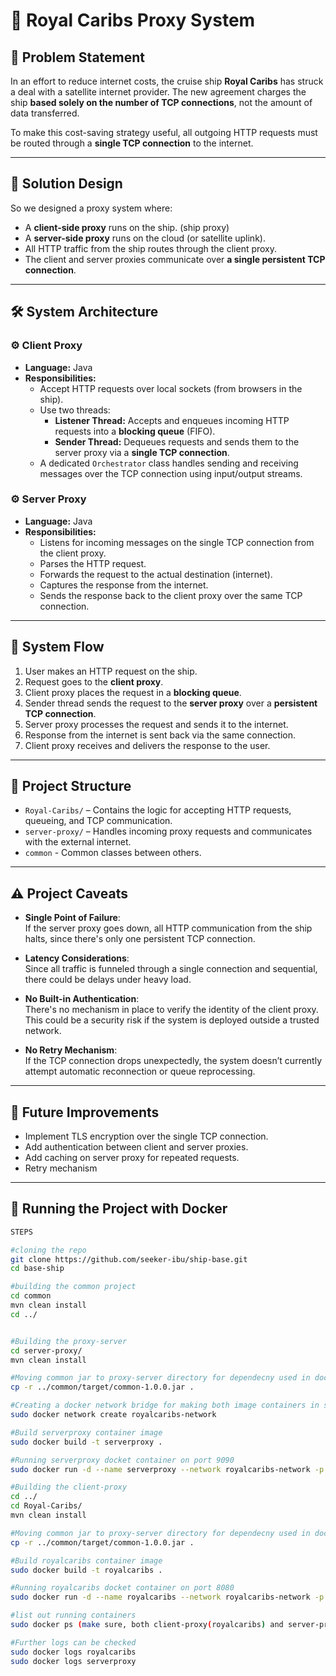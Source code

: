 # 🚢 Royal Caribs Proxy System

## 📌 Problem Statement

In an effort to reduce internet costs, the cruise ship **Royal Caribs** has struck a deal with a satellite internet provider. The new agreement charges the ship **based solely on the number of TCP connections**, not the amount of data transferred.

To make this cost-saving strategy useful, all outgoing HTTP requests must be routed through a **single TCP connection** to the internet.

---

## 🧠 Solution Design

So we designed a proxy system where:

- A **client-side proxy** runs on the ship. (ship proxy)
- A **server-side proxy** runs on the cloud (or satellite uplink).
- All HTTP traffic from the ship routes through the client proxy.
- The client and server proxies communicate over **a single persistent TCP connection**.

---

## 🛠️ System Architecture

### ⚙️ Client Proxy

- **Language:** Java  
- **Responsibilities:**
  - Accept HTTP requests over local sockets (from browsers in the ship).
  - Use two threads:
    - **Listener Thread:** Accepts and enqueues incoming HTTP requests into a **blocking queue** (FIFO).
    - **Sender Thread:** Dequeues requests and sends them to the server proxy via a **single TCP connection**.
  - A dedicated `Orchestrator` class handles sending and receiving messages over the TCP connection using input/output streams.

### ⚙️ Server Proxy

- **Language:** Java  
- **Responsibilities:**
  - Listens for incoming messages on the single TCP connection from the client proxy.
  - Parses the HTTP request.
  - Forwards the request to the actual destination (internet).
  - Captures the response from the internet.
  - Sends the response back to the client proxy over the same TCP connection.

---

## 🔄 System Flow

1. User makes an HTTP request on the ship.
2. Request goes to the **client proxy**.
3. Client proxy places the request in a **blocking queue**.
4. Sender thread sends the request to the **server proxy** over a **persistent TCP connection**.
5. Server proxy processes the request and sends it to the internet.
6. Response from the internet is sent back via the same connection.
7. Client proxy receives and delivers the response to the user.

---

## 📁 Project Structure

- `Royal-Caribs/` – Contains the logic for accepting HTTP requests, queueing, and TCP communication.
- `server-proxy/` – Handles incoming proxy requests and communicates with the external internet.
- `common` - Common classes between others.

---

## ⚠️ Project Caveats

- **Single Point of Failure**:  
  If the server proxy goes down, all HTTP communication from the ship halts, since there's only one persistent TCP connection.
- **Latency Considerations**:  
  Since all traffic is funneled through a single connection and sequential, there could be delays under heavy load.

- **No Built-in Authentication**:  
  There's no mechanism in place to verify the identity of the client proxy. This could be a security risk if the system is deployed outside a trusted network.

- **No Retry Mechanism**:  
  If the TCP connection drops unexpectedly, the system doesn’t currently attempt automatic reconnection or queue reprocessing.

---

## 🚧 Future Improvements

- Implement TLS encryption over the single TCP connection.
- Add authentication between client and server proxies.
- Add caching on server proxy for repeated requests.
- Retry mechanism


---

## 🚀 Running the Project with Docker

```bash
STEPS

#cloning the repo
git clone https://github.com/seeker-ibu/ship-base.git
cd base-ship

#building the common project
cd common
mvn clean install
cd ../


#Building the proxy-server
cd server-proxy/
mvn clean install

#Moving common jar to proxy-server directory for dependecny used in docker
cp -r ../common/target/common-1.0.0.jar .

#Creating a docker network bridge for making both image containers in same network
sudo docker network create royalcaribs-network

#Build serverproxy container image
sudo docker build -t serverproxy .

#Running serverproxy docket container on port 9090
sudo docker run -d --name serverproxy --network royalcaribs-network -p 9090:9090 serverproxy

#Building the client-proxy
cd ../
cd Royal-Caribs/
mvn clean install

#Moving common jar to proxy-server directory for dependecny used in docker
cp -r ../common/target/common-1.0.0.jar .

#Build royalcaribs container image
sudo docker build -t royalcaribs .

#Running royalcaribs docket container on port 8080
sudo docker run -d --name royalcaribs --network royalcaribs-network -p 8080:8080 royalcaribs

#list out running containers
sudo docker ps (make sure, both client-proxy(royalcaribs) and server-proxy(serverproxy) is running

#Further logs can be checked 
sudo docker logs royalcaribs
sudo docker logs serverproxy







